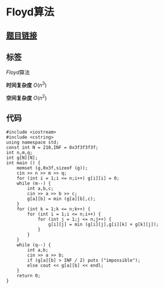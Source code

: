 # Floyd算法
## [**题目链接**](https://www.acwing.com/problem/content/856/)

## 标签
$Floyd$算法

**时间复杂度** $O(n^3)$

**空间复杂度** $O(n^2)$

## 代码
```
#include <iostream>
#include <cstring>
using namespace std;
const int N = 210,INF = 0x3f3f3f3f;
int n,m,q;
int g[N][N];
int main () {
    memset (g,0x3f,sizeof (g));
    cin >> n >> m >> q;
    for (int i = 1;i <= n;i++) g[i][i] = 0;
    while (m--) {
        int a,b,c;
        cin >> a >> b >> c;
        g[a][b] = min (g[a][b],c);
    }
    for (int k = 1;k <= n;k++) {
        for (int i = 1;i <= n;i++) {
            for (int j = 1;j <= n;j++) {
                g[i][j] = min (g[i][j],g[i][k] + g[k][j]);
            }
        }
    }
    while (q--) {
        int a,b;
        cin >> a >> b;
        if (g[a][b] > INF / 2) puts ("impossible");
        else cout << g[a][b] << endl;
    }
    return 0;
}
```
